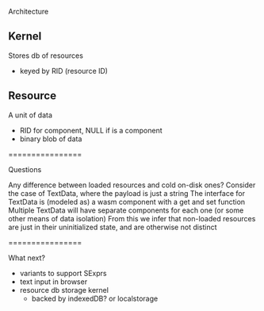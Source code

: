 Architecture

Kernel
----------------
Stores db of resources
- keyed by RID (resource ID)


Resource
----------------
A unit of data
- RID for component, NULL if is a component
- binary blob of data


================

Questions

Any difference between loaded resources and cold on-disk ones?
    Consider the case of TextData, where the payload is just a string
    The interface for TextData is (modeled as) a wasm component with a get and set function
    Multiple TextData will have separate components for each one (or some other means of data isolation)
    From this we infer that non-loaded resources are just in their uninitialized state, and are otherwise not distinct


================

What next?

- variants to support SExprs
- text input in browser
- resource db storage kernel
    - backed by indexedDB? or localstorage
